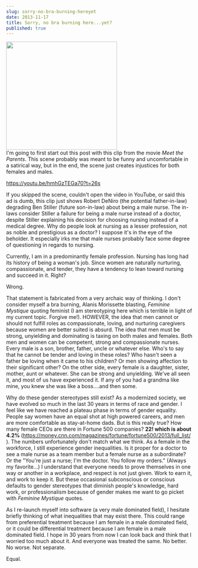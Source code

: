 ```yaml
---
slug: sorry-no-bra-burning-hereyet
date: 2013-11-17
title: Sorry, no bra burning here...yet?
published: true
---
```


<a href="https://aladywithalamp.files.wordpress.com/2013/11/femalesworkplace.jpg"><img class="alignleft size-medium wp-image-747" alt="" src="https://aladywithalamp.files.wordpress.com/2013/11/femalesworkplace.jpg?w=300" width="300" height="292" /></a><br/>I'm going to first start out this post with this clip from the movie <em>Meet the Parents</em>. This scene probably was meant to be funny and uncomfortable in a satirical way, but in the end, the scene just creates injustices for both females and males.

<a title="Ben Stiller: Male Nurse" href="https://youtu.be/hmhGzTEGa70?t=26s" target="_blank">https://youtu.be/hmhGzTEGa70?t=26s</a>

If you skipped the scene, couldn't open the video in YouTube, or said this ad is dumb, this clip just shows Robert DeNiro (the potential father-in-law) degrading Ben Stiller (future son-in-law) about being a male nurse. The in-laws consider Stiller a failure for being a male nurse instead of a doctor, despite Stiller explaining his decision for choosing nursing instead of a medical degree. Why do people look at nursing as a lesser profession, not as noble and prestigious as a doctor? I suppose it's in the eye of the beholder. It especially irks me that male nurses probably face some degree of questioning in regards to nursing.

Currently, I am in a predominantly female profession. Nursing has long had its history of being a woman's job. Since women are naturally nurturing, compassionate, and tender, they have a tendency to lean toward nursing and succeed in it. Right?

Wrong.

That statement is fabricated from a very archaic way of thinking. I don't consider myself a bra burning, Alanis Morissette blasting, <em>Feminine Mystique </em>quoting feminist (I am stereotyping here which is terrible in light of my current topic. Forgive me!). HOWEVER, the idea that men cannot or should not fulfill roles as compassionate, loving, and nurturing caregivers because women are better suited is absurd. The idea that men must be strong, unyielding and dominating is taxing on both males and females. Both men and women can be competent, strong and compassionate nurses. Every male is a son, brother, father, uncle or whatever else. Who's to say that he cannot be tender and loving in these roles? Who hasn't seen a father be loving when it came to his children? Or men showing affection to their significant other? On the other side, every female is a daughter, sister, mother, aunt or whatever. She can be strong and unyielding. We've all seen it, and most of us have experienced it. If any of you had a grandma like mine, you knew she was like a boss....and then some.

Why do these gender stereotypes still exist? As a modernized society, we have evolved so much in the last 30 years in terms of race and gender. I feel like we have reached a plateau phase in terms of gender equality. People say women have an equal shot at high powered careers, and men are more comfortable as stay-at-home dads. But is this really true? How many female CEOs are there in Fortune 500 companies? <strong>22! which is about 4.2% </strong>(<a href="https://money.cnn.com/magazines/fortune/fortune500/2013/full_list/">https://money.cnn.com/magazines/fortune/fortune500/2013/full_list/</a>). The numbers unfortunately don't match what we think. As a female in the workforce, I still experience gender inequalities. Is it proper for a doctor to see a male nurse as a team member but a female nurse as a subordinate? Or the "You're just a nurse; I'm the doctor. You follow my orders." (Always my favorite...) I understand that everyone needs to prove themselves in one way or another in a workplace, and respect is not just given. Work to earn it, and work to keep it. But these occasional subconscious or conscious defaults to gender stereotypes that diminish people's knowledge, hard work, or professionalism because of gender makes me want to go picket with <em>Feminine Mystique</em> quotes.

As I re-launch myself into software (a very male dominated field), I hesitate briefly thinking of what inequalities that may exist there. This could range from preferential treatment because I am female in a male dominated field, or it could be differential treatment because I am female in a male dominated field. I hope in 30 years from now I can look back and think that I worried too much about it. And everyone was treated the same. No better. No worse. Not separate.

Equal.